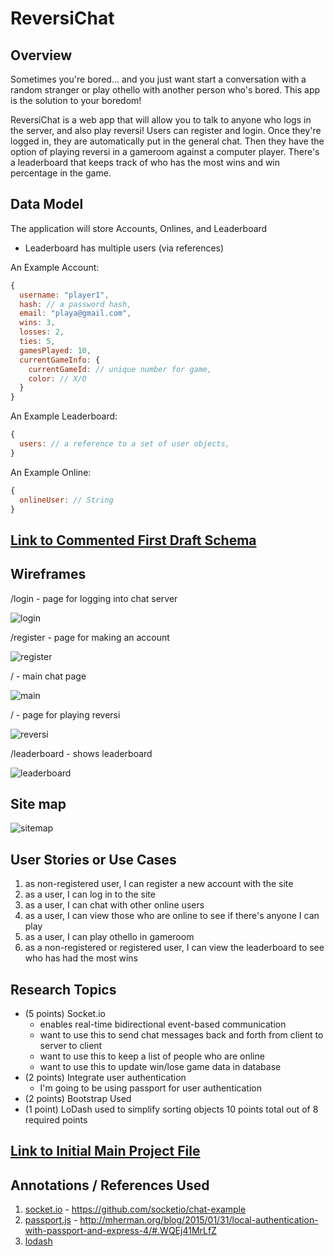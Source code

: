 # ReversiChat

## Overview

Sometimes you're bored... and you just want start a conversation with a random stranger or play othello with another person who's bored. This app is the solution to your boredom!

ReversiChat is a web app that will allow you to talk to anyone who logs in the server, and also play reversi! Users can register and login. Once they're logged in, they are automatically put in the general chat. Then they have the option of playing reversi in a gameroom against a computer player. There's a leaderboard that keeps track of who has the most wins and win percentage in the game.

## Data Model

The application will store Accounts, Onlines, and Leaderboard

* Leaderboard has multiple users (via references)

An Example Account:

```javascript
{
  username: "player1",
  hash: // a password hash,
  email: "playa@gmail.com",
  wins: 3,
  losses: 2,
  ties: 5,
  gamesPlayed: 10,
  currentGameInfo: {
    currentGameId: // unique number for game,
    color: // X/O
  }
}
```

An Example Leaderboard:

```javascript
{
  users: // a reference to a set of user objects,
}
```


An Example Online:

```javascript
{
  onlineUser: // String
}
```


## [Link to Commented First Draft Schema](db.js)

## Wireframes

/login - page for logging into chat server

![login](documentation/login.png)

/register - page for making an account

![register](documentation/register.png)

/ - main chat page

![main](documentation/mainchat.png)

/ - page for playing reversi

![reversi](documentation/game.png)

/leaderboard - shows leaderboard

![leaderboard](documentation/leaderboard.png)

## Site map

![sitemap](documentation/sitemap.png)

## User Stories or Use Cases

1. as non-registered user, I can register a new account with the site
2. as a user, I can log in to the site
3. as a user, I can chat with other online users
4. as a user, I can view those who are online to see if there's anyone I can play
5. as a user, I can play othello in gameroom
6. as a non-registered or registered user, I can view the leaderboard to see who has had the most wins

## Research Topics
* (5 points) Socket.io
    * enables real-time bidirectional event-based communication
    * want to use this to send chat messages back and forth from client to server to client
    * want to use this to keep a list of people who are online
    * want to use this to update win/lose game data in database
* (2 points) Integrate user authentication
    * I'm going to be using passport for user authentication
* (2 points) Bootstrap Used
* (1 point) LoDash used to simplify sorting objects
10 points total out of 8 required points


## [Link to Initial Main Project File](app.js)

## Annotations / References Used

1. [socket.io](https://socket.io/docs) - https://github.com/socketio/chat-example
2. [passport.js](http://passportjs.org/) - http://mherman.org/blog/2015/01/31/local-authentication-with-passport-and-express-4/#.WQEj41MrLfZ
3. [lodash](https://lodash.com/docs/4.17.4)

